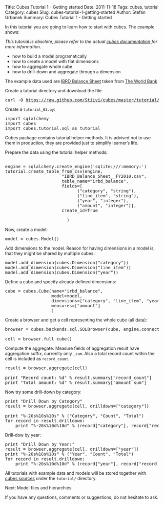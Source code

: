 Title: Cubes Tutorial 1 - Getting started
Date: 2011-11-18
Tags: cubes, tutorial
Category: cubes
Slug: cubes-tutorial-1-getting-started
Author: Stefan Urbanek
Summary: Cubes Tutorial 1 - Getting started

<p>In this tutorial you are going to learn how to start with cubes. The example shows:</p>

<p><em>This tutorial is obsolete, please refer to the actual
<a href="http://cubes.databrewery.org">cubes documentation</a> for more
information.</em></p>

<ul><li>how to build a model programatically</li>
<li>how to create a model with flat dimensions</li>
<li>how to aggregate whole cube</li>
<li>how to drill-down and aggregate through a dimension</li>
</ul><p>The example data used are <a href="https://raw.github.com/Stiivi/cubes/master/tutorial/data/IBRD_Balance_Sheet__FY2010.csv">IBRD Balance Sheet</a> taken from <a href="https://finances.worldbank.org/Accounting-and-Control/IBRD-Balance-Sheet-FY2010/e8yz-96c6">The World Bank</a></p>

<p>Create a tutorial directory and download the file:</p>

<pre>
curl -O <a href="https://raw.github.com/Stiivi/cubes/master/tutorial/data/IBRD_Balance_Sheet__FY2010.csv">https://raw.github.com/Stiivi/cubes/master/tutorial/data/IBRD_Balance_Sheet__FY2010.csv</a>
</pre>

<p>Create a <code>tutorial_01.py</code>:</p>

<pre class="prettyprint">
import sqlalchemy
import cubes
import cubes.tutorial.sql as tutorial
</pre>

<p>Cubes package contains tutorial helper methods. It is advised not to use them in production, they are provided just to simplify learner&#8217;s life.</p>

<p>Prepare the data using the tutorial helper methods:</p>

<pre class="prettyprint">

engine = sqlalchemy.create_engine('sqlite:///:memory:')
tutorial.create_table_from_csv(engine, 
                      "IBRD_Balance_Sheet__FY2010.csv", 
                      table_name="irbd_balance", 
                      fields=[
                            ("category", "string"), 
                            ("line_item", "string"),
                            ("year", "integer"), 
                            ("amount", "integer")],
                      create_id=True    
                        
                        )
</pre>

<p>Now, create a model:</p>

<pre class="prettyprint">
model = cubes.Model()
</pre>

<p>Add dimensions to the model. Reason for having dimensions in a model is, that they might be shared by multiple cubes.</p>

<pre class="prettyprint">
model.add_dimension(cubes.Dimension("category"))
model.add_dimension(cubes.Dimension("line_item"))
model.add_dimension(cubes.Dimension("year"))
</pre>

<p>Define a cube and specify already defined dimensions:</p>

<pre class="prettyprint">
cube = cubes.Cube(name="irbd_balance", 
                  model=model,
                  dimensions=["category", "line_item", "year"],
                  measures=["amount"]
                  )
</pre>

<p>Create a browser and get a cell representing the whole cube (all data):</p>

<pre class="prettyprint">
browser = cubes.backends.sql.SQLBrowser(cube, engine.connect(), view_name = "irbd_balance")

cell = browser.full_cube()
</pre>

<p>Compute the aggregate. Measure fields of aggregation result have aggregation suffix, currenlty only <code>_sum</code>. Also a total record count within the cell is included as <code>record_count</code>.</p>

<pre class="prettyprint">
result = browser.aggregate(cell)

print "Record count: %d" % result.summary["record_count"]
print "Total amount: %d" % result.summary["amount_sum"]
</pre>

<p>Now try some drill-down by category:</p>

<pre class="prettyprint">
print "Drill Down by Category"
result = browser.aggregate(cell, drilldown=["category"])

print "%-20s%10s%10s" % ("Category", "Count", "Total")
for record in result.drilldown:
    print "%-20s%10d%10d" % (record["category"], record["record_count"], record["amount_sum"])
</pre>

<p>Drill-dow by year:</p>

<pre class="prettyprint">
print "Drill Down by Year:"
result = browser.aggregate(cell, drilldown=["year"])
print "%-20s%10s%10s" % ("Year", "Count", "Total")
for record in result.drilldown:
    print "%-20s%10d%10d" % (record["year"], record["record_count"], record["amount_sum"])
</pre>

<p>All tutorials with example data and models will be stored together with <a href="https://github.com/Stiivi/cubes">cubes sources</a> under the <code>tutorial/</code> directory.</p>

<p>Next: Model files and hierarchies.</p>

<p>If you have any questions, comments or suggestions, do not hesitate to ask.</p>
